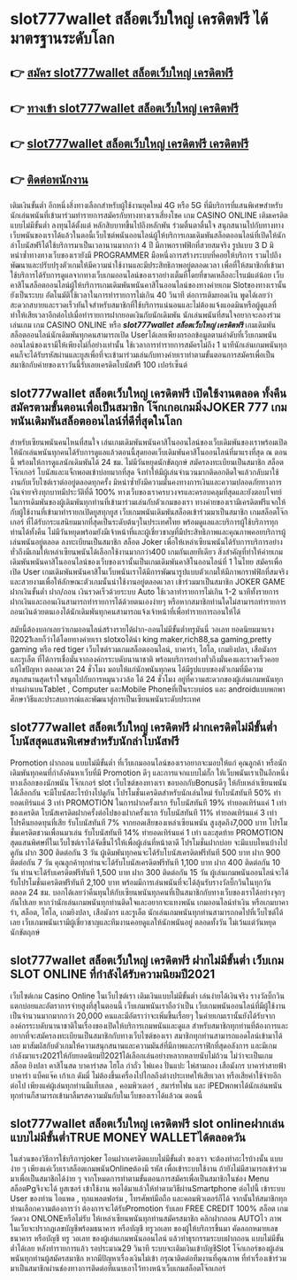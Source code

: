# slot777wallet สล็อตเว็บใหญ่ เครดิตฟรี  ได้มาตรฐานระดับโลก

## 👉 [สมัคร slot777wallet สล็อตเว็บใหญ่ เครดิตฟรี](https://slot777wallet.com/)
## 👉 [ทางเข้า slot777wallet สล็อตเว็บใหญ่ เครดิตฟรี](https://slot777wallet.com/)
## 👉 [slot777wallet สล็อตเว็บใหญ่ เครดิตฟรี เครดิตฟรี](https://slot777wallet.com/)
## 👉 [ติดต่อพนักงาน](https://slot777wallet.com/)


เติมเงินขั้นต่ำ  อีกหนึ่งสิ่งทางเลือกสำหรับผู้ใช้งานยุคใหม่ 4G หรือ 5G ที่มีบริการที่แสนพิเศษสำหรับนักเล่นพนันที่เข้ามาร่วมทำรายการสมัครกับทางทางเราเสี่ยงโชค เกม CASINO ONLINE เติมเครดิต แบบไม่มีขั้นต่ำ ลงทุนได้ตั้งแต่ หลักสิบบาทขึ้นไปถึงหลักพัน ร่วมตื่นตาตื่นใจ สนุกสนานไปกับทางทางเว็บพนันของเราได้แล้วในตอนี้เว็บไซต์พนันออนไลน์ผู้ให้บริการเกมเดิมพันสล็อตออนไลน์ที่เปิดให้นักล่าโบนัสฟรีได้ใช้บริการมาเป็นเวลานานมากกว่า 4 ปี มีภาพกราฟฟิกที่สวยสมจริง รูปแบบ 3 D
มิหนำซ้ำทางทางเว็บของเรายังมี  PROGRAMMER มือหนึ่งการสร้างระบบที่คอยให้บริการ  รวมไปถึงพัฒนาและปรับปรุงตัวเกมให้มีความน่าใช้งานและมีประสิทธิภาพอยู่ตลอดเวลา เพื่อที่ให้สมาชิกที่เข้ามาใช้บริการได้รับการดูแลจากทางเว็บเกมออนไลน์ของเราอย่างเต็มที่โดยที่ขาดเหลืออะไรแม้แต่น้อย เว็บคาสิโนสล็อตออนไลน์ผู้ให้บริการเกมเดิมพันพนันคาสิโนออนไลน์ของทางค่ายเกม Slotของทางเรานั้นยังเป็นระบบ อัตโนมัติใช้เวลาในการทำรายการไม่เกิน 40 วินาที ต่อการเติมยอดเงิน พูดได้เลยว่าสะดวกสบายและรวดเร็วทันใจสำหรับสมาชิกที่ใช้บริการแน่นอนและไม่ต้องแจ้งแอดมินหรือผู้ดูแลที่ทำให้เสียเวลาอีกต่อไปเมื่อทำรายการฝากยอดเงินกับนักเดิมพัน
นักเล่นพนันที่สนใจอยากจะลองร่วมเล่นเกม เกม CASINO ONLINE หรือ ***slot777wallet สล็อตเว็บใหญ่ เครดิตฟรี*** เกมเดิมพันสล็อตออนไลน์นักเดิมพันทุกคนสามารถเปิด Userได้เลยเพียงกรอกข้อมูลตามลำดับที่เว็บเกมพนันออนไลน์ของเรามีให้เพียงไม่กี่อย่างเท่านั้น ใช้เวลาการทำรายการสมัครไม่ถึง 1 นาทีนักเล่นเกมพนันทุกคนก็จะได้รับรหัสผ่านและยูสเพื่อที่จะเข้ามาร่วมเล่นกับทางค่ายเราทำตามขั้นตอนการสมัครเพื่อเป็นสมาชิกกับค่ายของเราวันนี้รับเลยเครดิตโบนัสฟรี 100 เปอร์เซ็นต์ 

## slot777wallet สล็อตเว็บใหญ่ เครดิตฟรี เปิดใช้งานตลอด ทั้งคืนสมัครตามขั้นตอนเพื่อเป็นสมาชิก โจ๊กเกอเกมมิ่งJOKER 777 เกมพนันเดิมพันสล็อตออนไลน์ที่ดีที่สุดในโลก

สำหรับเซียนพนันคนไหนที่สนใจ เล่นเกมเดิมพันพนันคาสิโนออนไลน์ของเว็บเดิมพันของเราพร้อมเปิดให้นักเล่นพนันทุกคนได้รับการดูแลแล้วตอนนี้สุดยอดเว็บเดิมพันคาสิโนออนไลน์ที่มาแรงที่สุด ณ ตอนนี้ พร้อมให้การดูแลนักเดิมพันได้ 24 ชม. ไม่มีวันหยุดนักขัตฤกษ์ สมัครลงทะเบียนเป็นสมาชิก สล็อตโจ๊กเกอร์ โบนัสและแจ็กพอตเข้าบ่อยมากที่สุด จึงทำให้มีผู้เล่นจำนวนมากติดอกติดใจแล้วกลับมาใช้งานกับเว็บไซต์เราต่ออยู่ตลอดทุกครั้ง มิหนำซ้ำยังมีความมั่นคงทางการเงินและความปลอดภัยทางการเงินจ่ายจริงทุกบาทมีประวัติที่ดี 100% ทางเว็บของเราครบวงจรและครอบคลุมที่สุดและยังตอบโจทย์ในการเดิมพันของผู้เดิมพันทุกท่านที่เข้ามาร่วมเล่นกับตัวเกมของเรา
ทางค่ายของเรามีเครดิตฟรีแจกให้กับผู้ใช้งานที่เข้ามาทำรายกเปิดยูสทุกยูส เว็บเกมพนันเดิมพันสล็อตเข้าร่วมมาเป็นสมาชิก เกมสล็อตโจ๊กเกอร์ ที่ได้รับกระแสนิยมมากที่สุดเป็นระดับต้นๆในประเทศไทย พร้อมดูแลและบริการผู้ใช้บริการทุกท่านได้ทั้งคืน ไม่มีวันหยุดพร้อมยังมีเจ้าหน้าที่และผู้เชี่ยวชาญที่มีประสิทธิภาพและคุณภาพคอยบริการผู้เล่นพนันอยู่ตลอด ลงทะเบียนเป็นสมาชิก สล็อต Joker เพื่อให้เหล่าเซียนพนันได้รับการบริการอย่างทั่วถึงมีเกมให้เหล่าเซียนพนันได้เลือกใช้งานมากกว่า400 เกมกันเลยทีเดียว
สิ่งสำคัญที่ทำให้ค่ายเกมเดิมพันพนันคาสิโนออนไลน์ของเว็บของเรานั้นเป็นเกมเดิมพันคาสิโนออนไลน์ที่ 1 ในไทย สมัครเพื่อเปิด User  เกมเดิมพันพนันคาสิโนเว็บพนันเราได้มีการพัฒนารูปแบบตัวเกมให้มีภาพกราฟฟิกที่สมจริงและสวยงามเพื่อให้ลักษณะตัวเกมนั้นน่าใช้งานอยู่ตลอดเวลา เข้าร่วมมาเป็นสมาชิก JOKER GAME ฝากเงินขั้นต่ำ ฝาก/ถอน เงินรวดเร็วด้วยระบบ Auto ใช้เวลาทำรายการไม่เกิน 1-2 นาทีทั้งรายการฝากเงินและถอนเงินสามารถทำรายการได้ด้วยตนเองง่ายๆ หรือหากสมาชิกท่านใดไม่สามารถทำรายการถอนเงินด้วยตนเองได้นักเดิมพันทุกคนสามารถแจ้งเจ้าหน้าที่เพื่อทำรายการถอนให้ได้

สมัยนี้ต้องบอกเลยว่าเกมออนไลน์สร้างรายได้ฝาก-ถอนไม่มีขั้นต่ำทรูมันนี่ วอเลท ยอดนิยมมาแรงปี2021เลยก็ว่าได้โดยทางค่ายเรา slotxoได้นำ  king maker,rich88,sa gaming,pretty gaming หรือ red tiger เว็บไซต์รวมเกมสล็อตออนไลน์, บาคาร่า, ไฮโล, เกมยิงปลา, เสือมังกร และรูเล็ต ที่ได้การเชื่อมั่นจากองค์กรระบดับนานาชาติ พร้อมบริการอย่างทั่วถึงมั่นคงและรวดเร็วคอยแก้ไขปัญหา ตลอดเวลา 24 ชั่วโมง มอบให้แก่นักพนันทุกคน ได้มีรูปแบบของตัวเกมที่มีความสนุกสนานสุดเร้าใจสนุกไปกับการหมุนวงวล้อ ได้ 24 ชั่วโมง อยู่ที่ความสะดวกของผู้เล่นเกมพนันทุกท่านผ่านบนTablet , Computer และMobile Phoneที่เป็นระบบios และ androidแบบพกพา ศึกษาวิธีและประสบการณ์และพัฒนาสู่การเป็นเซียนพนันระดับประเทศ

## slot777wallet สล็อตเว็บใหญ่ เครดิตฟรี ฝากเครดิตไม่มีขั้นต่ำ โบนัสสุดแสนพิเศษสำหรับนักล่าโบนัสฟรี

 Promotion  ฝากถอน แบบไม่มีขั้นต่ำ ที่เว็บเกมออนไลน์ของเราอยากจะมอบให้แก่  คุณลูกค้า หรือนักเดิมพันทุกคนที่กำลังค้นหาเว็บที่มี  Promotion ดีๆ และการแจกแบบไม่กั๊ก ให้เว็บพนันเราเป็นอีกหนึ่งทางเลือกของนักพนัน โจ๊กเกอร์ slot เว็บไซต์ของทางเรา ขอบอกกับBonusดีๆ ให้กับเหล่าเซียนพนันได้เลือกกัน จะมีโบนัสอะไรบ้างไปดูกัน
โปรโมชั่นเครดิตสำหรับนักเล่นใหม่ รับโบนัสทันที 50% ทำยอดเทิร์นแค่ 3 เท่า
 PROMOTION ในการฝากครั้งแรก รับโบนัสทันที 19% ทำยอดเทิร์นแค่ 1 เท่าของเครดิต
โบนัสเครดิตฝากครั้งต่อไปของฝากครั้งแรก รับโบนัสทันที 11% ทำยอดเทิร์นแค่ 3 เท่า
โปรคืนยอดทุนที่เสีย รับโบนัสทันที 7% จากยอดเสียของเหล่าเซียนพนัน สูงสุดถึง7,000 บาท
โปรโมชั่นเครดิตชวนเพื่อนมาเล่น รับโบนัสทันที 14% ทำยอดเทิร์นแค่ 1 เท่า
และสุดท้าย PROMOTION สุดแสนพิศษที่ในเว็บไซต์เราได้จัดขึ้นไว้ให้เพื่อผู้เล่นที่หน้าตาดี โปรโมชั่นฝากบ่อย จะมีแบบไหนบ้างไปดูกัน
ฝาก 300 ติดต่อกัน 3 วัน ผู้เดิมพันทุกคนจะได้รับโบนัสเครดิตฟรีทันที 500 บาท
ฝาก 900 ติดต่อกัน 7 วัน คุณลูกค้าทุกท่านจะได้รับโบนัสเครดิตฟรีทันที 1,100 บาท
ฝาก 400 ติดต่อกัน 10 วัน ท่านจะได้รับเครดิตฟรีทันที 1,500 บาท
ฝาก 300 ติดต่อกัน 15 วัน ผู้เล่นเกมพนันออนไลน์จะได้รับโปรโมชั่นเครดิตฟรีทันที 2,100 บาท
พร้อมมีการเล่นพนันที่จะได้ลุ้นรับรางวัลบิ๊กวินในทุกวัน ตลอด 24 ชม. บอกได้เลยว่าคืนทุนให้กับเซียนพนันทุกคนที่เป็นสมาชิกกับทางเว็บของเราได้อย่างจุกๆกันไปเลย หากว่านักเล่นเกมพนันทุกท่านติดใจและอยากจะแทงพนัน เกมออนไลน์ทำเงิน หรือเกมบาคาร่า, สล็อต, ไฮโล, เกมยิงปลา, เสือมังกร และรูเล็ต นักเล่นเกมพนันทุกท่านสามารถกดไปที่เว็บไซต์ได้เลย เว็บเกมพนันเรามีผู้เชี่ยวชาญและทีมงานคอยดูแลให้นักพนันอยู่ ตลอดทั้งวัน ไม่เว้นแต่วันหยุดนักขัตฤกษ์

## slot777wallet สล็อตเว็บใหญ่ เครดิตฟรี ฝากไม่มีขั้นต่ำ  เว็บเกม SLOT ONLINE ที่กำลังได้รับความนิยมปี2021

เว็บไซต์เกม  Casino Online ในเว็บไซต์เรา เติมเงินแบบไม่มีขั้นต่ำ เล่นง่ายได้เงินจริง รางวัลบิ๊กวินแตกบ่อยและอัตราการจ่ายสูงที่สุในตอนนี้ เว็บเกมพนันเราถือว่าเป็น เว็บเกมพนันออนไลน์ที่มีผู้ใช้งานเป็นจำนวนมากมากกว่า 20,000 คนและมีอัตราว่าจะเพิ่มขึ้นเรื่อยๆ ในค่ายเกมเรานั้นยังได้รับจากองค์กรระบดับนานาชาติในเรื่องของเปิดให้บริการเกมพนันและดูแล สำหรับสมาชิกทุกท่านที่ต้องการและอยากที่จะสมัครลงทะเบียนเป็นสมาชิกกับทางเว็บไซต์ของเรา สมาชิกทุกท่านสามารถแอดไลน์เข้ามาได้เลย
	มาสัมผัสกับตัวเกมให้ความสนุกสนานและความมันส์ที่มีภาพและกราฟิกที่สุดอลังการ และมีเกมกำลังมาแรง2021ให้กับยอดนิยมปี2021ได้เลือกเล่นอย่างหลากหลายนับไม่ถ้วน  ไม่ว่าจะเป็นเกมสล็อต ยิงปลา คาสิโนสด บาคาร่าสด ไฮโล กำถั่ว ไพ่แคง ปั่นแปะ ไพ่สามกอง เสือมังกร บาคาร่าสายฟ้า บาคาร่า แบ็คแจ๊ค เก้าเก ดัมมี่ ไม่ต้องขึ้นเครื่องไปไกลถึงต่างประเทศให้เสียเวลา หรือเสียค่าใช้จ่ายอีกต่อไป เพียงแค่ผู้เล่นทุกท่านมีแท็บเลต , คอมพิวเตอร์ , สมาร์ทโฟน และ iPEDพกพาได้นักเล่นพนันทุกท่านก็สามารถเข้ามาลิ้มรสความมันกับในเว็บของเราได้แล้วณ ตอนนี้

## slot777wallet สล็อตเว็บใหญ่ เครดิตฟรี slot onlineฝากเล่นแบบไม่มีขั้นต่ำTRUE MONEY WALLETได้ตลอดวัน

ในส่วนของวิธีการใช้บริการjoker โอนฝากเครดิตแบบไม่มีขั้นต่ำ ของเรา จะต้องทำอะไรบ้างนั้น แบบง่าย ๆ เพียงแค่เว็บเราสล็อตเกมพนันOnlineต้องมี รหัส เพื่อเข้าระบบใช้งาน ถ้ายังไม่มีสามารถเข้าร่วมมาเพื่อเป็นสมาชิกได้ง่าย ๆ จากโหมดการทำตามขั้นตอนการสมัครเพื่อเป็นสมาชิกในช่อง Menu สล็อตPgจึงจะได้ ยูสเซอร์ เข้าใช้งาน พอได้มาแล้วให้ทำตามวิธีผ่านSmartphone ต่อไปนี้
เข้าระบบ User  ของท่าน ไอแพด , ทุกแพลตฟอร์ม , โทรศัพท์มือถือ และคอมพิวเตอร์ก็ได้
จากนั้นให้สมาชิกทุกท่านเลือกความต้องการว่า ต้องการจะได้รับPromotion รับเลย FREE CREDIT 100% สล็อต เกมวัดดวง ONLONEหรือไม่รับ
ให้เหล่าเซียนพนันทุกท่านสมัครสมาชิก คลิกฝากถอน AUTOไว ภาพในเว็บจะปรากฏเลขบัญชีพร้อมธนาคาร หรือบัญชี ทรูวอเลท ของผู้ให้บริการขึ้นมา
คัดลอกหมายเลขธนาคาร หรือบัญชี  ทรู วอเลท ของผู้เล่นเกมพนันออนไลน์ แล้วทำธุรกรรมระบบฝากถอน แบบไม่มีขั้นต่ำได้เลย
หลังทำรายการแล้ว รอประมาณ29 วินาที ระบบจะเติมเงินเข้าบัญชีSlot โจ๊กเกอร์ของผู้เล่นพนันทุกท่านผู้สมัครสมาชิก
หากมีปัญหาเรื่องเงินไม่เข้า กรุณาติดต่อทีมงานที่คุณภาพ ที่ทำเรื่องเข้าร่วมมาเป็นสมาชิกผ่านช่องทางการติดต่อที่แนบเอาไว้ทางหน้าเว็บเกมสล็อตโจ๊กเกอร์



